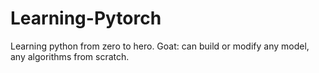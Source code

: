 # Learning-Pytorch
Learning python from zero to hero. Goat: can build or modify any model, any algorithms from scratch.
